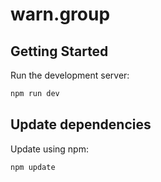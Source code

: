 # warn.group

## Getting Started

Run the development server:

```bash
npm run dev
```

## Update dependencies

Update using npm:

```bash
npm update
```
